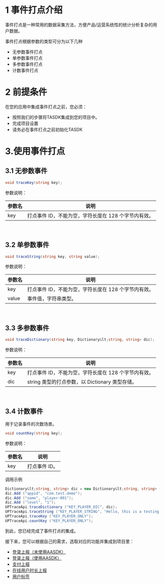 # 1 事件打点介绍

事件打点是一种常用的数据采集方法，方便产品/运营系统性的统计分析复杂的用户数据。

事件打点根据参数的类型可分为以下几种

- 无参数事件打点
- 单参数事件打点
- 多参数事件打点
- 计数事件打点

# 2 前提条件

在您的应用中集成事件打点之前，您必须：

- 按照我们的步骤将TASDK集成到您的项目中。
- 完成项目设置
- 请务必在事件打点之前初始化TASDK


# 3.使用事件打点
## 3.1 无参数事件

```csharp
void traceKey(string key);
```

参数说明：

|参数名|说明|
|:----  |-----   |
|key |打点事件 ID，不能为空，字符长度在 128 个字节内有效。   |

&ensp;

## 3.2 单参数事件

```csharp
void traceString(string key, string value);
```

参数说明：

|参数名|说明|
|:----  |-----   |
|key |打点事件 ID，不能为空，字符长度在 128 个字节内有效。   |
|value | 事件值，字符串类型。  |

&ensp;

##  3.3 多参数事件

```csharp
void traceDictionary(string key, Dictionary&lt;string, string> dic);
```

参数说明：

|参数名|说明|
|:----  |-----   |
|key |打点事件 ID，不能为空，字符长度在 128 个字节内有效。   |
|dic | string 类型的打点参数，以 Dictionary 类型存储。  |

&ensp;

##  3.4 计数事件
用于记录事件的次数场景。

```csharp
void countKey(string key);
```

参数说明：

|参数名|说明|
|:----  |-----   |
|key |打点事件 ID。   |

调用示例

```csharp
Dictionary&lt;string, string> dic = new Dictionary&lt;string, string> ();
dic.Add ("appid", "com.test.demo");
dic.Add ("name", "player-001");
dic.Add ("level", "1");
UPTraceApi.traceDictionary ("KEY_PLAYER_DIC", dic);
UPTraceApi.traceString ("KEY_PLAYER_STRING", "Hello, this is a testing data.");
UPTraceApi.traceKey ("KEY_PLAYER_ONLY");
UPTraceApi.countKey ("KEY_PLAYER_ONLY");
```
到此，您已经完成了事件打点的集成。

接下来，您可以根据自己的需求，选取对应的功能并集成到项目里：

- [登录上报（未使用AASDK）](/tasdk/unity/unity_login1.md)
- [登录上报（使用AASDK）](/tasdk/unity/unity_login2.md)
- [支付上报](/tasdk/unity/unity_iap.md)
- [在线用户时长上报](/tasdk/unity/unity_duration_report.md)
- [用户标签](/tasdk/unity/unity_tag.md)
